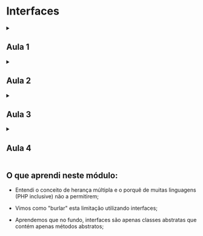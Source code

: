 # Interfaces

<!-- Documentação AULA 1 -->

<details>
  <summary>
    <h2> Aula 1</h2>
  </summary>

  <h3> Classe Abstrata </h3>

O banco nos passou uma nova demanda: a partir de agora cada cargo terá sua própria bonificação, e a bonificação padrão deixará de existir. Isso implica também que todo novo cargo precisará, obrigatoriamente, de uma bonificação própria. Antes de mais nada, corrigiremos um problema da nossa classe Funcionario, que ainda possui um atributo $cargo não mais necessário.

```php

abstract class Funcionario extends Pessoa
{
    private $salario;

    public function __construct(string $nome, CPF $cpf, float $salario)
    {
        parent::__construct($nome, $cpf);
        $this->salario = $salario;
    }
//...

```

Feito isso, removeremos também os pontos em que definíamos o cargo dos funcionários no arquivo bonificacoes.php.

```php

$umFuncionario = new Desenvolvedor(
    'Vinicius Dias',
    new CPF('123.456.789-10'),
    1000
);

$umFuncionario->sobeDeNivel();

$umaFuncionaria = new Gerente(
    'Patricia',
    new CPF('987.654.321-10'),
    3000
);

$umDiretor = new Diretor(
    'Ana Paula', new CPF('123.951.789-11')
    , 5000
);

```

Como não existe mais bonificação padrão, removeremos o método calculaBonificacao() da classe Funcionario. Sem ele, teremos que implementar a bonificação do Desenvolvedor, que passará a receber um valor fixo de 500.

```php

class Desenvolvedor extends Funcionario
{
    public function sobeDeNivel()
    {
        $this->recebeAumento($this->recuperaSalario() * 0.75);
    }

    public function calculaBonificacao(): float
    {
        return 500.0;
    }
}

```

Executando o arquivo bonificacoes.php, tudo continuará funcionando corretamente. Passaremos para a criação de um novo cargo, EditorVideo, que será armazenado no diretório "Funcionario" e fará parte do namespace Funcionario.

```php

<?php

namespace Alura\Banco\Modelo\Funcionario;


class EditorVideo extends Funcionario
{

}

```

Em bonificacoes.php, criaremos uma nova instância de Editor, chamada $umEditor, com o nome "Paulo", o CPF "456.987.231-11" e o salário 1500. Além disso, incluiremos a bonificação de $umEditor pelo método adicionaBonificacao().

```php

//...código omitido ...//

$umEditor = new EditorVideo('Paulo',
    new CPF('456.987.231-11'),
    1500
);

$controlador = new ControladorDeBonificacoes();
$controlador->adicionaBonificacaoDe($umFuncionario);
$controlador->adicionaBonificacaoDe($umaFuncionaria);
$controlador->adicionaBonificacaoDe($umDiretor);
$controlador->adicionaBonificacaoDe($umEditor);

echo $controlador->recuperaTotal();

```

Ao executarmos, receberemos um erro informando que o método calculaBonificacao() não foi definido na classe EditorVideo. Seria mais interessante se a IDE tivesse nos avisado da ausência desse método, já que todo Funcionario precisa de uma bonificação. Felizmente já sabemos fazer isso: se uma funcionalidade precisa existir para todas as classes, mas não tem uma implementação padrão, podemos lançar mão dos métodos abstratos. Nesse caso, em Funcionario, incluiremos o método abstrato calculaBonificacao() devolvendo um float.

```php
abstract public function calculaBonificacao(): float;
```

Dessa forma, a classe EditorVideo passará a apresentar um erro informando a necessidade da implementação do método calculaBonificacao(), algo que pode ser feito automaticamente com o atalho "Alt + Enter". Em seguida, definiremos que a bonificação devolvida é o valor fixo 600.

```php

class EditorVideo extends Funcionario
{

    public function calculaBonificacao(): float
    {
        return 600;
    }
}

```

A ideia desse exercício é nos aprofundarmos um pouco mais nas classes e métodos abstratos. Sendo assim, vamos recapitular o que fizemos até agora. Sabemos que todo funcionário de uma empresa tem um cargo. Portanto, podemos afirmar que ser um funcionário de uma empresa é algo mais abstrato do que, por exemplo, ser um diretor ou gerente de uma empresa; por sua vez, também podemos afirmar que os cargos são conceitos mais concretos dentro de uma empresa do que simplesmente ser um funcionário.

No nosso sistema, a classe Funcionario é um conceito, e não está pronta/apta para ser utilizada como objeto. Justamente por isso a chamamos de abstrata. Já um método abstrado é uma indicação de que aquela implementação é necessária em todas as classes que também representem um funcionário, ou seja, as classes filhas, mas não existe uma implementação padrão desse método.

Sempre que tivermos a palavra abstract no código, sabemos que ela está relacionada a herança. No caso, alguma classe precisa estender de Funcionario para que suas características façam sentido. Tais classes, por sua vez, precisarão implementar os métodos abstratos da classe base/mãe.

Isso garante que, ao cessarmos uma instância de Funcionario no método adicionaBonificacaoDe(), teremos também acesso ao método calculaBonificacao(). Se removermos a implementação abstrata de calculaBonificacao() da classe Funcionario e tentarmos acessar esse método em adicionaBonificacaoDe(), a própria IDE nos indicará que será impossível encontrá-lo.

O PHP funciona de maneira diferente de outras linguagens estritamente/estaticamente tipadas, pois chamará o método calculaBonificacao() mesmo que o objeto recebido em adicionaBonificacaoDe() não seja do tipo Funcionario. Se o método existir, ele será encontrado; do contrário, incorreremos em um erro.

Da mesma forma que <code>Funcionario</code>, faz sentido transformarmos a classe <code>Pessoa</code> em abstrata - afinal, em nosso sistema, temos funcionários (com seus respectivos cargos) ou titulares de uma conta.

```php

abstract class Pessoa
{
    protected $nome;
    private $cpf;

    public function __construct(string $nome, CPF $cpf)
    {
        $this->validaNomeTitular($nome);
        $this->nome = $nome;
        $this->cpf = $cpf;
    }
//...

```

Repare que uma classe pode ser abstrata mesmo que ela não tenha métodos abstratos. Agora que fizemos uma revisão dos conceitos de classes e métodos abstratos, não deixe de fazer os exercícios e expor as suas dúvidas no fórum!

</details>


<!-- Documentação AULA 2 -->

<details>
  <summary>
    <h2> Aula 2</h2>
  </summary>

  <h3> Sistema de Login </h3>

Nosso objetivo agora é implementarmos um sistema de login, algo que já comentamos anteriormente - inclusive, a entidade Diretor já possui um método podeAutenticar() que será usado nesse processo. No diretório "Service", criaremos uma nova classe de serviço Autenticador na na qual teremos um método tentaLogin() que recebe como parâmetros um Diretor e uma string $senha.

```php

class Autenticador
{
    public function tentaLogin(Diretor $diretor, string $senha): void
    {

    }
}

```

No corpo do método, usaremos o operador if para verificarmos se $diretor->podeAutenticar() com a $senha recebida. Em caso positivo, mostraremos a mensagem "Ok. Usuário logado no sistema"; do contrário, se a senha estiver errada, exibiremos a mensagem "Ops. Senha incorreta".

```php

class Autenticador
{
    public function tentaLogin(Diretor $diretor, string $senha): void
    {
        if ($diretor->podeAutenticar($senha)) {
            echo "Ok. Usuário logado no sistema";
        } else {
         echo "Ops. Senha incorreta.";
        }
    }
}

```

Para testarmos, criaremos na raiz do projeto um novo arquivo autenticacao.php. Nele importaremos o autoload.php e criaremos um novo $autenticador, além de um Diretor com o nome "João da Silva", o CPF "123.456.789-10" e o salário 10000.

```php

<?php

use Alura\Banco\Modelo\CPF;
use Alura\Banco\Modelo\Funcionario\Diretor;
use Alura\Banco\Service\Autenticador;

require_once 'autoload.php';

$autenticador = new Autenticador();
$diretor = new Diretor(
    'João da Silva',
    new CPF('123.456.789-10'),
    10000
);

```

Prosseguindo, chamaremos o método $autenticador->tentaLogin() passando o $diretor criado e a senha 4321.

```php

$autenticador = new Autenticador();
$diretor = new Diretor(
    'João da Silva',
    new CPF('123.456.789-10'),
    10000
);

$autenticador->tentaLogin($diretor, '4321');

```

Ao executarmos o arquivo, teremos como retorno: **__Ops. Senha incorreta.__**

Já se alterarmos a senha para 1234, receberemos a mensagem de sucesso: **__Ok. Usuário logado no sistema__**

Concluímos então a implementação de um autenticador simulado, ainda que bastante simples. Agora surgiu uma nova demanda do banco na qual o Gerente também deverá se autenticar no nosso sistema.

Uma primeira solução para isso seria passarmos a receber, no método tentaLogin(), um Funcionario. Entretanto, isso implica na possibilidade do Desenvolvedor e do EditorVideo também se logarem - ou seja, essa não é a solução ideal. No próximo vídeo conversaremos sobre algumas alternativas.

</details>


<!-- Documentação AULA 3 -->

<details>
  <summary>
    <h2> Aula 3</h2>
  </summary>

  <h3> Herança Múltipla </h3>

Terminamos o vídeo anterior com uma nova demanda, na qual, além do Diretor, um Gerente também deve conseguir se autenticar. Sabemos que não é ideal dependermos do Funcionario para isso, pois implicaria na inclusão de diversos if no nosso código, mas a herança pode nos ajudar a resolver esse problema.

Por exemplo, podemos fazer com que Diretor e Gerente estendam de outra classe, chamada FuncionarioAutenticavel. Assim, evitaremos que o Desenvolvedor e o EditorVideo tenham acesso à autenticação.

<img src="https://caelum-online-public.s3.amazonaws.com/1538-php-oo-parte-2/Transcricao/autenticavel.png" alt="Diagrama exemplificando" />

Ou seja, além da classe Funcionario, teremos uma outra chamada FuncionarioAutenticavel possuindo um método podeAutenticar() que ficará acessível tanto a Diretor quanto a Gerente.

Agora imagine que temos uma nova demanda na qual o Titular de uma conta também deverá ter acesso ao sistema. Nesse caso, bastará fazermos com que essa classe também estenda de FuncionarioAutenticavel, certo? Na verdade isso não faz sentido, afinal o Titular não é um FuncionarioAutenticavel, nem mesmo necessariamente um Funcionario. Isso faria, por exemplo, com que o Titular tivesse um salário e passasse a receber bonificação. Ou seja, teremos que pensar em outra abordagem.

Uma ideia seria criarmos uma classe separada, chamada Autenticavel, que poderia ser estendida tanto por Titular quanto por Diretor e Gerente. A possibilidade de uma classe filha estender de mais de uma classe base/mãe é o que chamamos de herança múltipla. Nesse caso, Diretor e Gerente estenderão tanto de Autenticavel quanto de Funcionario.

<img src="https://caelum-online-public.s3.amazonaws.com/1538-php-oo-parte-2/Transcricao/autenticavel2.png" alt="Diagrama exemplificando" />

Isso é possível em linguagens como o C++, mas não em outras, como Java e o próprio PHP. Mas se a herança múltipla parece algo tão útil, por que ela não existe em PHP?

Imagine que tenhamos na classe Funcionario um método chamado teste(), e outro com o mesmo nome na classe Autenticavel. Se Diretor herdar das duas classes, qual das duas implementações será herdada e executada quando o método teste() for chamado em uma instância de Diretor? Chamamos esse cenário de problema diamante, em referência ao desenho formado pela implementação lógica desse problema.

Como o PHP é uma das linguagens que não implementa a herança múltipla, teremos que encontrar outra forma de implementar um método podeAutenticar(), de maneira parecida com a existência de uma classe Autenticavel, mas mantendo somente a herança de Funcionario. Ou seja, a ideia é termos uma outra estrutura, que não é uma classe, firmando uma espécie de "contrato" que permitirá acesso ao método desejado. Entenderemos que estrutura é essa e como implementá-la no próximo vídeo.

### Para saber mais: Problema Diamante

Diversas linguagens de programação modernas abriram mão de permitir a herança múltipla, devido a um problema conhecido como **Problema Diamante**.

Se quiser entender mais sobre o assunto, é uma pesquisa que vale a pena. Aqui estão alguns links:

<a href="https://en.wikipedia.org/wiki/Multiple_inheritance#The_diamond_problem">The diamond problem</a>
<a href="https://www.alura.com.br/apostila-python-orientacao-a-objetos/heranca-multipla-e-interfaces#problema-do-diamante">Problema do diamante</a>

</details>


<!-- Documentação AULA 4 -->

<details>
  <summary>
    <h2> Aula 4</h2>
  </summary>

  <h3> Interface </h3>

Nosso objetivo agora é mantermos a herança de Funcionario em Gerente e Diretor, mas encontrarmos uma forma de Titular também conseguir acesso ao método podeAutenticar().

<img src="https://caelum-online-public.s3.amazonaws.com/1538-php-oo-parte-2/Transcricao/autenticavel2.png" alt="Diagrama exemplificando" />

A ideia é recebermos, no nosso Autenticador, um objeto do tipo Autenticavel. Inclusive, alteraremos o nome do parâmetro recebido de $diretor para $autenticavel. No método, verificaremos se $autenticavel pode se autenticar com a $senha que é passada. Em caso positivo, ele será logado; do contrário, informaremos que a senha está incorreta.

```php

class Autenticador
{
    public function tentaLogin(Autenticavel $autenticavel, string $senha): void
    {
        if ($autenticavel->podeAutenticar($senha)) {
            echo "Ok. Usuário logado no sistema";
        } else {
         echo "Ops. Senha incorreta.";
        }
    }
}

```

No vídeo anterior, quando conversamos sobre o problema da herança múltipla, vimos que surgem conflitos quando uma classe tenta herdar implementações diferentes de um mesmo método a partir de heranças diferentes. Mas e se, ao invés de uma implementação, tivermos somente um método abstrato, ou seja, o conceito do método?

Para testarmos, criaremos no diretório "Modelo" uma classe Autenticavel. Note que, na tela de criação de classes do PhpStorm, existe uma opção "Template" que, além de "Class", oferece também as opções "Interface" e "Trait". Como ainda não sabemos o que significam, continuaremos normalmente.

Sabemos que essa classe precisa de um método podeAutenticar(), mas não queremos implementá-lo. Sendo assim, vamos criá-lo como abstrato e tornar também a classe Autenticável abstrata.

```php

abstract class Autenticavel
{

    abstract public function podeAutenticar(string $senha): bool;

}

```

Com isso temos uma classe na qual todos os métodos são abstratos, certo? Mesmo assim, não conseguiremos fazer com que Diretor herde tanto de Funcionario quanto de Autenticavel, com o próprio PhpStorm nos indicando essa impossibilidade. Queremos uma forma de utilizarmos a assinatura do método podeAutenticar(), sem necessariamente recebermos essa classe, algo que é possível por meio de uma **interface**.

O conceito de interface representa, basicamente, uma classe abstrata com todos os seus métodos abstratos. Portanto, ao invés de chamarmos nossa Autenticavel de classe abstrata, vamos defini-la como interface. Como por definição os métodos de uma interface são abstratos, não precisaremos incluir a palavra reservada abstract na assinatura de podeAutenticar().

```php

interface Autenticavel
{
    public function podeAutenticar(string $senha): bool;

}

```

Feito isso, poderemos fazer com que nosso Diretor, além de estender de Funcionario, implemente a interface Autenticavel, algo que é feito com a palavra implements.

```php

<?php

namespace Alura\Banco\Modelo\Funcionario;

use Alura\Banco\Modelo\Autenticavel;

class Diretor extends Funcionario implements Autenticavel
{
    public function calculaBonificacao(): float
    {
        return $this->recuperaSalario() * 2;
    }

    public function podeAutenticar(string $senha): bool
    {
        return $senha === '1234';
    }
}

```

Uma classe pode implementar quantas interfaces forem necessárias, sem limitação. Por exemplo, o PHP possui uma interface \JsonSerializable que nos obriga a implementar o seu método jsonSerialize().

```php

class Diretor extends Funcionario implements Autenticavel, \JsonSerializable
{
    public function calculaBonificacao(): float
    {
        return $this->recuperaSalario() * 2;
    }

    public function podeAutenticar(string $senha): bool
    {
        return $senha === '1234';
    }

    public function jsonSerialize()
    {
        // TODO: Implement jsonSerialize() method.
    }
}

```

Feito esse teste, removeremos a interface \JsonSerializable do nosso código e implementaremos nossa nova interface também na classe Gerente. Com o atalho "Alt + Enter", conseguiremos inserir automaticamente o esqueleto do método podeAutenticar().

```php

namespace Alura\Banco\Modelo\Funcionario;

use Alura\Banco\Modelo\Autenticavel;

class Gerente extends Funcionario implements Autenticavel
{
    public function calculaBonificacao(): float
    {
        return $this->recuperaSalario();
    }

    public function podeAutenticar(string $senha): bool
    {
        // TODO: Implement podeAutenticar() method.
    }
}

```

No caso do Gerente, a implementação do método simplesmente retornará uma $senha com o valor 4321.

```php

public function podeAutenticar(string $senha): bool
{
    return $senha === '4321';
}

```

Repetiremos o processo com a classe Titular, dessa vez retornando uma $senha de valor abcd.

```php

namespace Alura\Banco\Modelo\Conta;

use Alura\Banco\Modelo\Autenticavel;
use Alura\Banco\Modelo\CPF;
use Alura\Banco\Modelo\Endereco;
use Alura\Banco\Modelo\Pessoa;

class Titular extends Pessoa implements Autenticavel
{
    private $endereco;

    public function __construct(CPF $cpf, string $nome, Endereco $endereco)
    {
        parent::__construct($nome, $cpf);
        $this->endereco = $endereco;
    }

    public function getEndreco(): Endereco
    {
        return $this->endereco;
    }

    public function podeAutenticar(string $senha): bool
    {
        return $senha === 'abcd';
    }
}

```

No Autenticador, passaremos a importar a classe Autenticavel, fazendo com que o PhpStorm identifique a presença do método podeAutenticar().

```php

namespace Alura\Banco\Service;

use Alura\Banco\Modelo\Autenticavel;

class Autenticador
{
    public function tentaLogin(Autenticavel $autenticavel, string $senha): void
    {
        if ($autenticavel->podeAutenticar($senha)) {
            echo "Ok. Usuário logado no sistema";
        } else {
         echo "Ops. Senha incorreta.";
        }
    }
}

```

Assim conseguiremos receber, no método tentaLogin(), um objeto do tipo Autenticavel e que possui o método podeAutenticar(), obstante o fato de ser um Diretor, Gerente, Titular ou qualquer outra quase. Quando implementamos uma interface, estamos nos comprometendo a implementar os métodos definidos nela.

Por exemplo, se incluirmos na interface Autenticavel um método teste(), por exemplo, seremos obrigados a implementá-lo nas classes Diretor, Gerente e Titular. Utilizando a interface, conseguimos chegar em algo próximo de uma herança múltipla, de maneira semelhante ao desenho que apresentamos no início do vídeo.

<img src="https://caelum-online-public.s3.amazonaws.com/1538-php-oo-parte-2/Transcricao/autenticavel2.png" alt="Diagrama exemplificando" />

Aqui as linhas pontilhadas representam a implementação de uma interface. O desenho também é parecido com o **diagrama de classes da UML**, mas não é fiel a um. Aqui na Alura existem treinamentos de UML caso você queira entender esse conceito.

Agora que implementamos a interface e temos um sistema completo, podemos testar a autenticação executando o arquivo autenticacao.php.

```php

use Alura\Banco\Modelo\CPF;
use Alura\Banco\Modelo\Funcionario\Diretor;
use Alura\Banco\Service\Autenticador;

require_once 'autoload.php';

$autenticador = new Autenticador();
$umDiretor = new Diretor(
    'João da Silva',
    new CPF('123.456.789-10'),
    10000
);

$autenticador->tentaLogin($umDiretor, '1234');

```

Como retorno, teremos a mensagem "Ok. Usuário logado no sistema", indicando que tudo ocorreu corretamente. Se substituirmos o Diretor por um Gerente, receberemos a mensagem informando que a senha está incorreta. Para corrigirmos isso, passaremos a senha correta, que é 4321.

```php

<?php

use Alura\Banco\Modelo\CPF;
use Alura\Banco\Modelo\Funcionario\Diretor;
use Alura\Banco\Modelo\Funcionario\Gerente;
use Alura\Banco\Service\Autenticador;

require_once 'autoload.php';

$autenticador = new Autenticador();
$umDiretor = new Gerente(
    'João da Silva',
    new CPF('123.456.789-10'),
    10000
);

$autenticador->tentaLogin($umDiretor, '4321');

```

Assim a mensagem de sucesso voltará a ser exibida. Da mesma forma, podemos passar um Titular, sem nos esquecermos de corrigir os parâmetros do construtor.

```php

use Alura\Banco\Modelo\Conta\Titular;
use Alura\Banco\Modelo\CPF;
use Alura\Banco\Modelo\Endereco;
use Alura\Banco\Modelo\Funcionario\Diretor;
use Alura\Banco\Modelo\Funcionario\Gerente;
use Alura\Banco\Service\Autenticador;

require_once 'autoload.php';

$autenticador = new Autenticador();
$umDiretor = new Titular(
    new CPF(
        '123.456.789-10'),
    'João da Silva',
    new Endereco(
        '',
        '',
        '',
        '')
);

$autenticador->tentaLogin($umDiretor, '4321');

```

Como estamos passando uma senha inválida, receberemos a mensagem de erro: **__Ops. Senha incorreta.__**

Agora temos uma forma de autenticação funcional para o Diretor, Gerente ou Titular, pois todos eles implementam a interface Autenticavel. O conceito de interface é bem simples, mas a sua utilização é muito importante na programação orientada a objetos. Inclusive, existe uma premissa no mundo da orientação a objetos dizendo que sempre devemos programar para interfaces ou abstrações, e nunca para as implementações.

É interessante que nossas funcionalidades dependam de classes abstratas ou interfaces, pois isso torna nosso sistema mais extensível e maleável. Como exemplo, podemos facilmente criar um novo tipo de cliente, que não é titular de uma conta mas pegou empréstimo no banco, e torná-lo autenticável.

Vamos recapitular? Interfaces são basicamente classes abstratas que possuem somente métodos abstratos, o que nos permite a implementação de múltiplas interfaces sem problemas, já que evitam o problema de herdar dois métodos "iguais" de classes diferentes. Esse é um tema denso, portanto não deixe de expôr as suas dúvidas no fórum e de fazer os exercícios.

No próximo e último capítulo deste treinamento conheceremos mais alguns conceitos interessantes da orientação a objetos em PHP!

</details>

## O que aprendi neste módulo:

- Entendi o conceito de herança múltipla e o porquê de muitas linguagens (PHP inclusive) não a permitirem;

- Vimos como "burlar" esta limitação utilizando interfaces;

- Aprendemos que no fundo, interfaces são apenas classes abstratas que contém apenas métodos abstratos;
